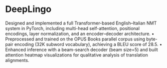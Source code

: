 # DeepLingo
Designed and implemented a full Transformer-based English–Italian NMT system in PyTorch, including multi-head self-attention,
 positional encodings, layer normalization, and an encoder–decoder architecture.
 • Preprocessed and trained on the OPUS Books parallel corpus using byte-pair encoding (32K subword vocabulary), achieving a
 BLEU score of 28.5.
 • Enhanced inference with a beam-search decoder (beam size=5) and built attention heatmap visualizations for qualitative analysis
 of translation alignments.

